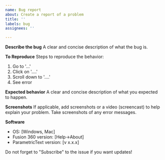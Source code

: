 ```yaml
---
name: Bug report
about: Create a report of a problem
title: ''
labels: bug
assignees: ''

---
```


**Describe the bug**
A clear and concise description of what the bug is.

**To Reproduce**
Steps to reproduce the behavior:
1. Go to '...'
2. Click on '....'
3. Scroll down to '....'
4. See error

**Expected behavior**
A clear and concise description of what you expected to happen.

**Screenshots**
If applicable, add screenshots or a video (screencast) to help explain your problem.
Take screenshots of any error messages.

**Software**
 - OS: [Windows, Mac]
 - Fusion 360 version: [Help->About]
 - ParametricText version: [v x.x.x]

Do not forget to "Subscribe" to the issue if you want updates!
